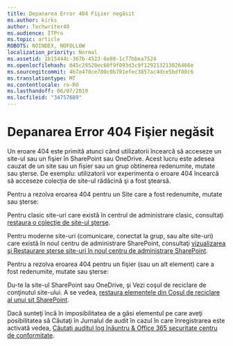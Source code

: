 ```yaml
---
title: Depanarea Error 404 Fişier negăsit
ms.author: kirks
author: Techwriter40
ms.audience: ITPro
ms.topic: article
ROBOTS: NOINDEX, NOFOLLOW
localization_priority: Normal
ms.assetid: 1b15444c-367b-4523-8e08-1c77bbea7524
ms.openlocfilehash: 045c29520ec60f9f093d3c9f129213213826466e
ms.sourcegitcommit: 4b7e478ce700c0b781efec3857ac4dce5bdf00c6
ms.translationtype: MT
ms.contentlocale: ro-RO
ms.lasthandoff: 06/07/2019
ms.locfileid: "34757689"
---
```

# <a name="troubleshoot-error-404-file-not-found"></a>Depanarea Error 404 Fişier negăsit

Un eroare 404 este primită atunci când utilizatorii încearcă să acceseze un site-ul sau un fişier în SharePoint sau OneDrive. Acest lucru este adesea cauzat de un site sau un fișier sau un grup obtinerea redenumite, mutate sau şterse. De exemplu: utilizatorii vor experimenta o eroare 404 încearcă să acceseze colecția de site-ul rădăcină şi a fost ştearsă.

Pentru a rezolva eroarea 404 pentru un Site care a fost redenumite, mutate sau şterse:

Pentru clasic site-uri care există în centrul de administrare clasic, consultaţi [restaura o colecţie de site-ul şterse](https://docs.microsoft.com/sharepoint/restore-deleted-site-collection).


Pentru moderne site-uri (comunicare, conectat la grup, sau alte site-uri) care există în noul centru de administrare SharePoint, consultaţi [vizualizarea şi Restaurare şterse site-uri în noul centru de administrare SharePoint](https://docs.microsoft.com/sharepoint/restore-deleted-site-collection).

Pentru a rezolva eroarea 404 pentru un fişier (sau un alt element) care a fost redenumite, mutate sau şterse:

Du-te la site-ul SharePoint sau OneDrive, şi Vezi coşul de reciclare de conţinutul site-ului. A se vedea, [restaura elementele din Coșul de reciclare al unui sit SharePoint](https://support.office.com/article/Restore-items-in-the-Recycle-Bin-of-a-SharePoint-site-6df466b6-55f2-4898-8d6e-c0dff851a0be#ID0EAADAAA=Online).

Dacă sunteţi încă în imposibilitatea de a găsi elementul pe care aveţi posibilitatea să Căutaţi în Jurnalul de audit în cazul în care înregistrarea este activată vedea, [Căutaţi auditul log înăuntru & Office 365 securitate centru de conformitate](https://docs.microsoft.com/office365/securitycompliance/search-the-audit-log-in-security-and-compliance?redirectSourcePath=%252fclient%252fsearch-the-audit-log-in-the-office-365-security-compliance-center-0d4d0f35-390b-4518-800e-0c7ec95e946c).
